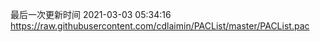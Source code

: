 最后一次更新时间 2021-03-03 05:34:16
https://raw.githubusercontent.com/cdlaimin/PACList/master/PACList.pac

